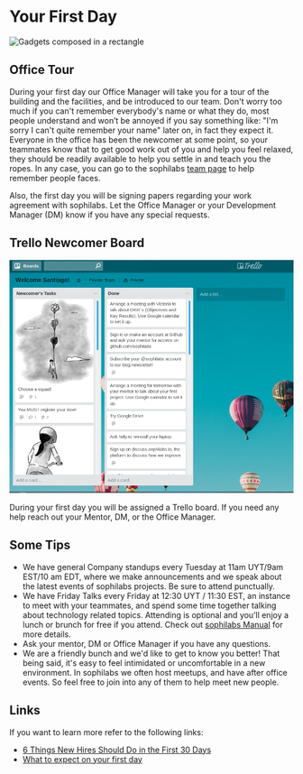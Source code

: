 # Your First Day

![Gadgets composed in a rectangle](https://d2wlcd8my7k9h4.cloudfront.net/static/co/img/playbook/cover.png)

## Office Tour

During your first day our Office Manager will take you for a tour of the building and the
facilities, and be introduced to our team. Don't worry too much if you can't remember everybody's
name or what they do, most people understand and won’t be annoyed if you say something like:
"I'm sorry I can't quite remember your name" later on, in fact they expect it. Everyone in the
office has been the newcomer at some point, so your teammates know that to get good work out of you
and help you feel relaxed, they should be readily available to help you settle in and teach you the
ropes. In any case, you can go to the sophilabs [team page](https://sophilabs.co/team) to help
remember people faces.

Also, the first day you will be signing papers regarding your work agreement with sophilabs. Let
the Office Manager or your Development Manager (DM) know if you have any special requests.

## Trello Newcomer Board

![Sample Trello board showing](trello.png)

During your first day you will be assigned a Trello board. If you need any help reach out your
Mentor, DM, or the Office Manager.

## Some Tips

* We have general Company standups every Tuesday at 11am UYT/9am EST/10 am EDT, where we make
  announcements and we speak about the latest events of sophilabs projects. Be sure to attend punctually.
* We have Friday Talks every Friday at 12:30 UYT / 11:30 EST, an instance to meet with your
  teammates, and spend some time together talking about technology related topics. Attending is
  optional and you’ll enjoy a lunch or brunch for free if you attend.
  Check out [sophilabs Manual](https://man.sophilabs.io/people/#perks) for more details.
* Ask your mentor, DM or Office Manager if you have any questions.
* We are a friendly bunch and we'd like to get to know you better! That being said, it's easy to
  feel intimidated or uncomfortable in a new environment. In sophilabs we often host meetups, and
  have after office events. So feel free to join into any of them to help meet new people.

## Links

If you want to learn more refer to the following links:

* [6 Things New Hires Should Do in the First 30 Days](https://www.softwareadvice.com/resources/6-things-new-hires-first-30-days/)
* [What to expect on your first day](https://www.totaljobs.com/insidejob/what-to-expect-on-your-first-day-at-work/)